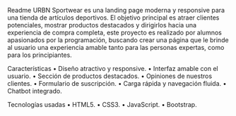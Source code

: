 Readme
URBN Sportwear es una landing page moderna y responsive para una tienda de artículos deportivos. El objetivo principal es atraer clientes potenciales, mostrar productos destacados y dirigirlos hacia una experiencia de compra completa, este proyecto es realizado por alumnos apasionados por la programación, buscando crear una página que le brinde al usuario una experiencia amable tanto para las personas expertas, como para los principiantes. 

Características
•	Diseño atractivo y responsive.
•	Interfaz amable con el usuario. 
•	 Sección de productos destacados.
•	Opiniones de nuestros clientes.
•	Formulario de suscripción.
•	 Carga rápida y navegación fluida.
•	Chatbot integrado.

Tecnologías usadas
•	HTML5.
•	CSS3.
•	JavaScript.
•	Bootstrap.





